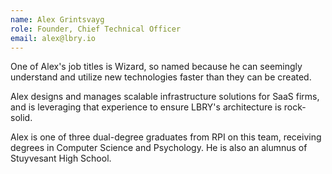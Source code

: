 ```yaml
---
name: Alex Grintsvayg
role: Founder, Chief Technical Officer
email: alex@lbry.io
---
```

One of Alex's job titles is Wizard, so named because he can seemingly understand and utilize new technologies faster than they can be created.

Alex designs and manages scalable infrastructure solutions for SaaS firms, and is leveraging that experience to ensure LBRY's architecture is rock-solid.

Alex is one of three dual-degree graduates from RPI on this team, receiving degrees in Computer Science and Psychology. He is also an alumnus of Stuyvesant High School.
